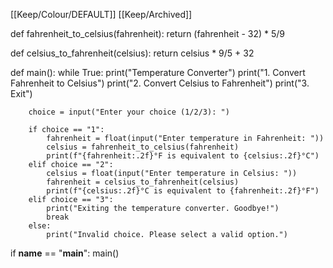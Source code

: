 [[Keep/Colour/DEFAULT]] [[Keep/Archived]] 

def fahrenheit_to_celsius(fahrenheit):
    return (fahrenheit - 32) * 5/9

def celsius_to_fahrenheit(celsius):
    return celsius * 9/5 + 32

def main():
    while True:
        print("Temperature Converter")
        print("1. Convert Fahrenheit to Celsius")
        print("2. Convert Celsius to Fahrenheit")
        print("3. Exit")

        choice = input("Enter your choice (1/2/3): ")

        if choice == "1":
            fahrenheit = float(input("Enter temperature in Fahrenheit: "))
            celsius = fahrenheit_to_celsius(fahrenheit)
            print(f"{fahrenheit:.2f}°F is equivalent to {celsius:.2f}°C")
        elif choice == "2":
            celsius = float(input("Enter temperature in Celsius: "))
            fahrenheit = celsius_to_fahrenheit(celsius)
            print(f"{celsius:.2f}°C is equivalent to {fahrenheit:.2f}°F")
        elif choice == "3":
            print("Exiting the temperature converter. Goodbye!")
            break
        else:
            print("Invalid choice. Please select a valid option.")

if __name__ == "__main__":
    main()

